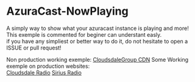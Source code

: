 # AzuraCast-NowPlaying
A simply way to show what your azuracast instance is playing and more!   
This exemple is commented for beginer can understant easly.  
if you have any simpliest or better way to do it, do not hesitate to open a ISSUE or pull request!  
  
Non production working exemple: [CloudsdaleGroup CDN](https://cdn.cloudsdalegroup.com/gitexemple/nowPlayingAzura.html)
Some Working exemple on production websites:  
[Cloudsdale Radio](https://cloudsdaleradio.Com)
[Sirius Radio](https://radio.siriushd.net)

